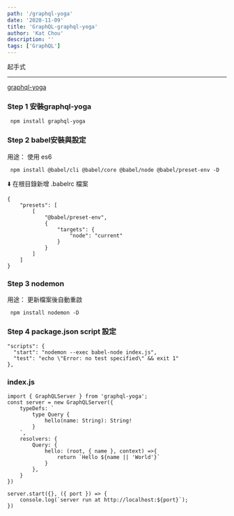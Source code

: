 ```yaml
---
path: '/graphql-yoga'
date: '2020-11-09'
title: 'GraphQL-graphql-yoga'
author: 'Kat Chou'
description: ''
tags: ['GraphQL']
---
```


起手式
***
[graphql-yoga](https://github.com/prisma-labs/graphql-yoga)

### Step 1  安裝graphql-yoga
` npm install graphql-yoga`

### Step 2 babel安裝與設定 

用途： 使用 es6

` npm install @babel/cli @babel/core @babel/node @babel/preset-env -D`

⬇️ 在根目錄新增 .babelrc 檔案
```
{
    "presets": [
        [
            "@babel/preset-env",
            {
                "targets": {
                    "node": "current"
                }
            }
        ]
    ]
}
```

### Step 3 nodemon 

用途： 更新檔案後自動重啟

` npm install nodemon -D`

### Step 4 package.json script 設定

```
"scripts": {
  "start": "nodemon --exec babel-node index.js",
  "test": "echo \"Error: no test specified\" && exit 1"
},
```

### index.js
```
import { GraphQLServer } from 'graphql-yoga';
const server = new GraphQLServer({
    typeDefs: `
        type Query {
            hello(name: String): String!
        }
    `,
    resolvers: {
        Query: {
            hello: (root, { name }, context) =>{
                return `Hello ${name || 'World'}`
            }
        },
    }
})

server.start({}, ({ port }) => {
    console.log(`server run at http://localhost:${port}`);
})
```

